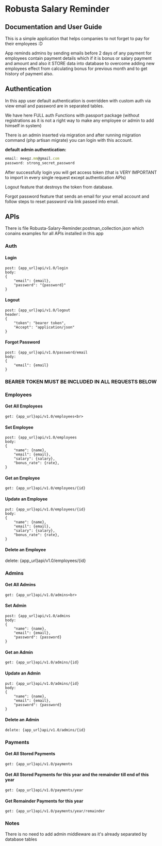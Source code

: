 # Robusta Salary Reminder #

## Documentation and User Guide ##
This is a simple application that helps companies to not forget to pay for their employees :D

App reminds admins by sending emails before 2 days of any payment for employees contain payment details which if it is bonus or salary payment and amount and also it STORE data into database to overcome adding new employees effect from calculating bonus for previous month and to get history of payment also.

## Authentication ##
In this app user default authentication is overridden with custom auth via view email and password are in separated tables.

We have here FULL auth Functions with passport package (without registrations as it is not a right way to make any employee or admin to add himself in system)

There is an admin inserted via migration and after running migration command (php artisan migrate) you can login with this account.

**default admin authentication:**<br>
```javascript
email: meegz.mm@gmail.com
password: strong_secret_password
```
After successfully login you will get access token (that is VERY IMPORTANT to import in every single request except authentication APIs)

Logout feature that destroys the token from database.

Forgot password feature that sends an email for your email account and follow steps to reset password via link passed into email.


## APIs ##
There is file Robusta-Salary-Reminder.postman_collection.json which conains examples for all APIs installed in this app

### Auth ###
#### Login ####
```
post: {app_url}api/v1.0/login
body:
{
	"email": {email},
	"password": "{password}"
}
```

#### Logout ####
```
post: {app_url}api/v1.0/logout
header:
{
    "token": "bearer token",
    "Accept": "application/json"
}
```

#### Forgot Password ####
```
post: {app_url}api/v1.0/password/email
body:
{
	"email": {email}
}
```

### BEARER TOKEN MUST BE INCLUDED IN ALL REQUESTS BELOW ###

### Employees ###
#### Get All Employees ####
```
get: {app_url}api/v1.0/employees<br>
```
#### Set Employee ####
```
post: {app_url}api/v1.0/employees
body:
{
    "name": {name},
    "email": {email},
    "salary": {salary},
    "bonus_rate": {rate},
}
```

#### Get an Employee ####
```
get: {app_url}api/v1.0/employees/{id}
```
#### Update an Employee ####
```
put: {app_url}api/v1.0/employees/{id}
body:
{
    "name": {name},
    "email": {email},
    "salary": {salary},
    "bonus_rate": {rate},
}
```
#### Delete an Employee ####
delete: {app_url}api/v1.0/employees/{id}<br>

### Admins ###
#### Get All Admins ####
```
get: {app_url}api/v1.0/admins<br>
```
#### Set Admin ####
```
post: {app_url}api/v1.0/admins
body:
{
    "name": {name},
    "email": {email},
    "password": {password}
}
```

#### Get an Admin ####
```
get: {app_url}api/v1.0/admins/{id}
```
#### Update an Admin ####
```
put: {app_url}api/v1.0/admins/{id}
body:
{
    "name": {name},
    "email": {email},
    "password": {password}
}
```

#### Delete an Admin ####
```
delete: {app_url}api/v1.0/admins/{id}
```
### Payments ###
#### Get All Stored Payments ####
```
get: {app_url}api/v1.0/payments
```
#### Get All Stored Payments for this year and the remainder till end of this year ####
```
get: {app_url}api/v1.0/payments/year
```
#### Get Remainder Payments for this year ####
```
get: {app_url}api/v1.0/payments/year/remainder
```

### Notes ###
There is no need to add admin middleware as it's already separated by database tables
